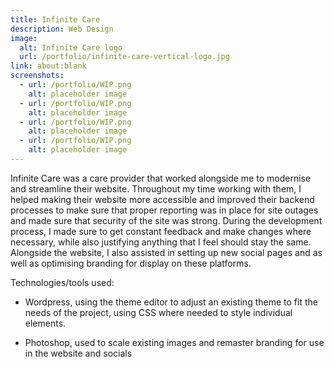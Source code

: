 ```yaml
---
title: Infinite Care
description: Web Design
image:
  alt: Infinite Care logo
  url: /portfolio/infinite-care-vertical-logo.jpg
link: about:blank
screenshots:
  - url: /portfolio/WIP.png
    alt: placeholder image
  - url: /portfolio/WIP.png
    alt: placeholder image
  - url: /portfolio/WIP.png
    alt: placeholder image
  - url: /portfolio/WIP.png
    alt: placeholder image
---
```

Infinite Care was a care provider that worked alongside me to modernise and streamline their website. Throughout my time working with them, I helped making their website more accessible and improved their backend processes to make sure that proper reporting was in place for site outages and made sure that security of the site was strong. During the development process, I made sure to get constant feedback and make changes where necessary, while also justifying anything that I feel should stay the same. Alongside the website, I also assisted in setting up new social pages and as well as optimising branding for display on these platforms.

Technologies/tools used:

*   Wordpress, using the theme editor to adjust an existing theme to fit the needs of the project, using CSS where needed to style individual elements.
    
*   Photoshop, used to scale existing images and remaster branding for use in the website and socials